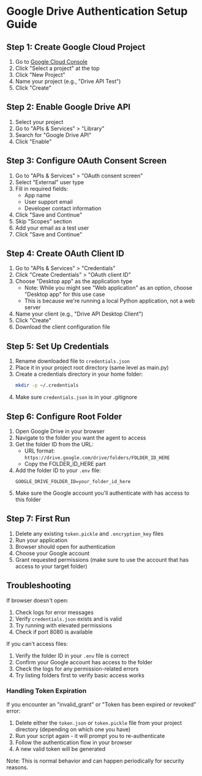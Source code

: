 # Google Drive Authentication Setup Guide

## Step 1: Create Google Cloud Project
1. Go to [Google Cloud Console](https://console.cloud.google.com/)
2. Click "Select a project" at the top
3. Click "New Project"
4. Name your project (e.g., "Drive API Test")
5. Click "Create"

## Step 2: Enable Google Drive API
1. Select your project
2. Go to "APIs & Services" > "Library"
3. Search for "Google Drive API"
4. Click "Enable"

## Step 3: Configure OAuth Consent Screen
1. Go to "APIs & Services" > "OAuth consent screen"
2. Select "External" user type
3. Fill in required fields:
   - App name
   - User support email
   - Developer contact information
4. Click "Save and Continue"
5. Skip "Scopes" section
6. Add your email as a test user
7. Click "Save and Continue"

## Step 4: Create OAuth Client ID
1. Go to "APIs & Services" > "Credentials"
2. Click "Create Credentials" > "OAuth client ID"
3. Choose "Desktop app" as the application type
   - Note: While you might see "Web application" as an option, choose "Desktop app" for this use case
   - This is because we're running a local Python application, not a web server
4. Name your client (e.g., "Drive API Desktop Client")
5. Click "Create"
6. Download the client configuration file

## Step 5: Set Up Credentials
1. Rename downloaded file to `credentials.json`
2. Place it in your project root directory (same level as main.py)
3. Create a credentials directory in your home folder:
   ```bash
   mkdir -p ~/.credentials
   ```
4. Make sure `credentials.json` is in your .gitignore

## Step 6: Configure Root Folder
1. Open Google Drive in your browser
2. Navigate to the folder you want the agent to access
3. Get the folder ID from the URL:
   - URL format: `https://drive.google.com/drive/folders/FOLDER_ID_HERE`
   - Copy the FOLDER_ID_HERE part
4. Add the folder ID to your `.env` file:
   ```
   GOOGLE_DRIVE_FOLDER_ID=your_folder_id_here
   ```
5. Make sure the Google account you'll authenticate with has access to this folder

## Step 7: First Run
1. Delete any existing `token.pickle` and `.encryption_key` files
2. Run your application
3. Browser should open for authentication
4. Choose your Google account
5. Grant requested permissions (make sure to use the account that has access to your target folder)

## Troubleshooting
If browser doesn't open:
1. Check logs for error messages
2. Verify `credentials.json` exists and is valid
3. Try running with elevated permissions
4. Check if port 8080 is available

If you can't access files:
1. Verify the folder ID in your `.env` file is correct
2. Confirm your Google account has access to the folder
3. Check the logs for any permission-related errors
4. Try listing folders first to verify basic access works

### Handling Token Expiration

If you encounter an "invalid_grant" or "Token has been expired or revoked" error:

1. Delete either the `token.json` or `token.pickle` file from your project directory (depending on which one you have)
2. Run your script again - it will prompt you to re-authenticate
3. Follow the authentication flow in your browser
4. A new valid token will be generated

Note: This is normal behavior and can happen periodically for security reasons. 